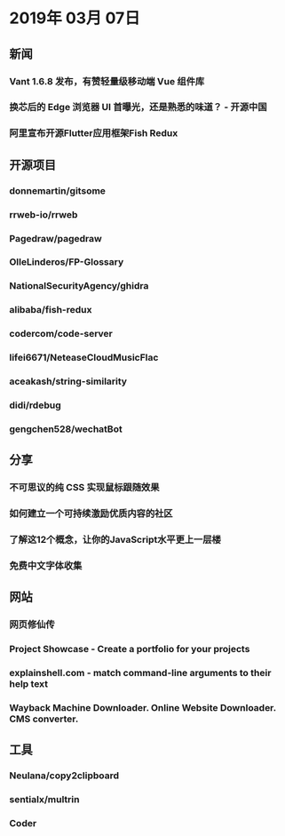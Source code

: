 # 2019年 03月 07日

## 新闻

### Vant 1.6.8 发布，有赞轻量级移动端 Vue 组件库

<daily-item
  url="https://www.oschina.net/news/104944/vant-1-6-8-released"/>

### 换芯后的 Edge 浏览器 UI 首曝光，还是熟悉的味道？ - 开源中国

<daily-item
  url="https://www.oschina.net/news/104952/new-chromium-based-edge-new-look"/>

### 阿里宣布开源Flutter应用框架Fish Redux

<daily-item
  url="https://www.infoq.cn/article/hTdKPOLumZlUDA*c708e"/>

## 开源项目

### donnemartin/gitsome

<daily-item
  note="一个 Git / GitHub 的命令行客户端，提供强大的自动补全功能"
  url="https://github.com/donnemartin/gitsome"
  lang="Python,Other"
  watch="133"
  star="6282"
  fork="325"
  :is-chinese="false"/>

### rrweb-io/rrweb

<daily-item
  note="将网页操作录制成可复现的脚本"
  url="https://github.com/rrweb-io/rrweb"
  lang="TypeScript,JavaScript,HTML,CSS"
  watch="67"
  star="4131"
  fork="172"
  :is-chinese="false"/>

### Pagedraw/pagedraw

<daily-item
  note="一个 UI 原型设计的桌面软件，可以输出 JSX 代码"
  url="https://github.com/Pagedraw/pagedraw"
  lang="CoffeeScript,CSS,HTML,JavaScript,TypeScript,Python,Other"
  watch="45"
  star="1878"
  fork="181"
  :is-chinese="false"/>

### OlleLinderos/FP-Glossary

<daily-item
  note="一个 Chrome 浏览器插件，每次打开一个空白页，会显示一个函数式编程的概念"
  url="https://github.com/OlleLinderos/FP-Glossary"
  lang="TypeScript,CSS,JavaScript,Other"
  watch="6"
  star="67"
  fork="2"
  :is-chinese="false"/>

### NationalSecurityAgency/ghidra

<daily-item
  note="一个由美国国家安全局研究理事会（NSA）创建和维护的软件逆向工程（SRE）框架。该框架包括一套功能齐全的软件分析工具，使用户能够在各种平台上分析编译后的代码"
  url="https://github.com/NationalSecurityAgency/ghidra"
  lang="other"
  watch="212"
  star="2760"
  fork="242"
  :is-chinese="false"/>

### alibaba/fish-redux

<daily-item
  note="闲鱼技术开源的Flutter框架"
  url="https://github.com/alibaba/fish-redux"
  lang="Dart,Other"
  watch="60"
  star="1510"
  fork="163"
  :is-chinese="false"/>

### codercom/code-server

<daily-item
  note="在线版的 VSCode，支持大部分的 VSCode 插件"
  url="https://github.com/codercom/code-server"
  lang="TypeScript,JavaScript,CSS,Other"
  watch="40"
  star="1265"
  fork="42"
  :is-chinese="false"/>

### lifei6671/NeteaseCloudMusicFlac

<daily-item
  note="根据网易云音乐的歌单, 下载flac无损音乐到本地"
  url="https://github.com/lifei6671/NeteaseCloudMusicFlac"
  lang="Go"
  watch="6"
  star="74"
  fork="14"/>

### aceakash/string-similarity

<daily-item
  note="找出两个字符串之间的相似程度"
  url="https://github.com/aceakash/string-similarity"
  lang="JavaScript"
  watch="20"
  star="1449"
  fork="48"
  :is-chinese="false"/>

### didi/rdebug

<daily-item
  note="滴滴开源支撑业务代码重构工具"
  url="https://github.com/didi/rdebug"
  lang="PHP,JavaScript,Go,HTML,C,C++,Other"
  watch="14"
  star="244"
  fork="27"
  :is-chinese="false"/>

### gengchen528/wechatBot

<daily-item
  note="微信每日说，每日自动发送微信消息"
  url="https://github.com/gengchen528/wechatBot"
  lang="JavaScript"
  watch="8"
  star="139"
  fork="30"/>

## 分享

### 不可思议的纯 CSS 实现鼠标跟随效果

<daily-item
  url="https://juejin.im/post/5c7f333ce51d4541e510cd6f"/>

### 如何建立一个可持续激励优质内容的社区

<daily-item
  url="https://juejin.im/post/5c7b4f6051882540c9671192"/>

### 了解这12个概念，让你的JavaScript水平更上一层楼

<daily-item
  url="https://www.infoq.cn/article/3L*kK19KH2Ey7GIVBGsN"/>

### 免费中文字体收集

<daily-item
  note="免费字体了解一下"
  url="http://zenozeng.github.io/Free-Chinese-Fonts/"/>

## 网站

### 网页修仙传

<daily-item
  url="https://louisalflame.github.io/CFantasyClick/index.html"/>

### Project Showcase - Create a portfolio for your projects

<daily-item
  note="根据你的 GitHub 个人项目，生成一张个人介绍页面"
  url="https://projectshowcase.me/"
  :is-chinese="false"/>

### explainshell.com - match command-line arguments to their help text

<daily-item
  note="Bash 命令的可视化解释工具。遇到复杂的 Bash 命令，可以输入到这个网站，查看该命令的解释"
  url="https://www.explainshell.com/#"
  :is-chinese="false"/>

### Wayback Machine Downloader. Online Website Downloader. CMS converter.

<daily-item
  note="该工具可以用来从 Achive.org 的 Wayback Machine 里面，下载某个网站在指定日期的所有网页"
  url="https://en.archivarix.com/"
  :is-chinese="false"/>

## 工具

### Neulana/copy2clipboard

<daily-item
  note="🐒a tampermonkey script to copy code anywhere."
  url="https://github.com/Neulana/copy2clipboard"
  lang="JavaScript"
  watch="0"
  star="34"
  fork="0"/>

### sentialx/multrin

<daily-item
  note="Multrin 是一个跨平台的软件，使用 Electron 构建。你可以把应用程序放到 Multrin 上，然后就可以在在选项卡中组织多个应用程序"
  url="https://github.com/sentialx/multrin"
  lang="TypeScript,JavaScript,HTML"
  watch="13"
  star="372"
  fork="11"
  :is-chinese="false"/>

### Coder 

<daily-item
  note="在线 vscode 编辑器"
  url="https://coder.com/"
  :is-chinese="false"/>

<daily-footer/>
